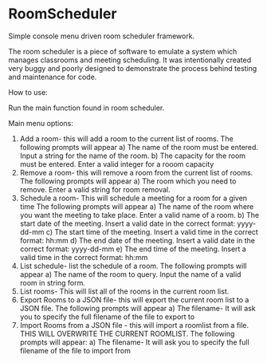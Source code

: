 # RoomScheduler
Simple console menu driven room scheduler framework.

The room scheduler is a piece of software to emulate a system which manages classrooms and meeting scheduling. It was intentionally created very buggy and poorly designed to demonstrate the process behind testing  and maintenance for code.

How to use:

Run the main function found in room scheduler.

Main menu options:

1) Add a room- this will add a room to the current list of rooms. The following prompts will appear
	a) The name of the room must be entered. Input a string for the name of the room.
	b) The capacity for the room must be entered. Enter a valid integer for a rooom capacity
2) Remove a room- this will remove a room from the current list of rooms. The following prompts will appear
	a) The room which you need to remove. Enter a valid string for room removal.
3) Schedule a room- This will schedule a meeting for a room for a given time The following prompts will appear
	a) The name of the room where you want the meeting to take place. Enter a valid name of a room.
	b) The start date of the meeting. Insert a valid date in the correct format: yyyy-dd-mm
	c) The start time of the meeting. Insert a valid time in the correct format: hh:mm
	d) The end date of the meeting. Insert a valid date in the correct format: yyyy-dd-mm
	e) The end time of the meeting. Insert a valid time in the correct format: hh:mm
4) List schedule- list the schedule of a room. The following prompts will appear
	a) The name of the room to query. Input the name of a valid room in string form.
5) List rooms- This will list all of the rooms in the current room list.
6) Export Rooms to a JSON file- this will export the current room list to a JSON file. The following prompts will appear
	a) The filename- It will ask you to specify the full filename of the file to export to
7) Import Rooms from a JSON file - this will import a roomlist from a file. THIS WILL OVERWRITE THE CURRENT ROOMLIST. The following prompts will appear:
	a) The filename- It will ask you to specify the full filename of the file to import from
